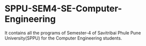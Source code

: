 # SPPU-SEM4-SE-Computer-Engineering
It contains all the programs of Semester-4 of Savitribai Phule Pune University(SPPU) for the Computer Engineering students.
